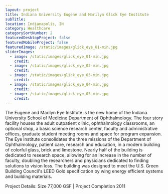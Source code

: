 ```yaml
---
layout: project
title: Indiana University Eugene and Marilyn Glick Eye Institute
subTitle:
location: Indianapolis, IN
category: Healthcare
categorySortNumber: 2
featuredDesktopProject: false
featuredMobileProject: false
featuredImage: /static/images/glick_eye_01-min.jpg
sliderImages:
  - image: /static/images/glick_eye_01-min.jpg
    credit:
  - image: /static/images/glick_eye_02-min.jpg
    credit:
  - image: /static/images/glick_eye_03-min.jpg
    credit:
  - image: /static/images/glick_eye_04-min.jpg
    credit:
  - image: /static/images/glick_eye_05-min.jpg
    credit:
---
```

The Eugene and Marilyn Eye Institute is the new home of the Indiana University School of Medicine Department of Ophthalmology.  The four story facility houses the adult outpatient clinic, ophthalmology classrooms, an optional shop, a basic science research center, faculty and administrative offices, graduate student meeting rooms and space for program expansion.  The Eye Institute consolidates the three missions of the Department of Ophthalmology, patient care, research and education, in a modern building of colorful glass, brick and limestone.  Nearly half of the building is dedicated to research space, allowing for an increase in the number of faculty, doubling the researchers and physicians dedicated to finding solutions to vision loss.  The building was designed to meet the U.S. Green Building Council\'s LEED Gold specification by wing energy efficient systems and building materials.  

Project Details:  Size 77,000 GSF | Project Completion 2011




























